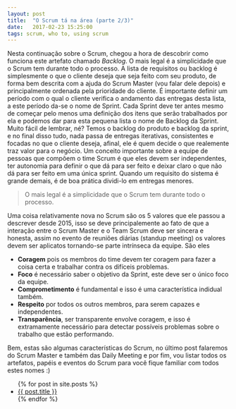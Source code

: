 ```yaml
---
layout: post
title:  "O Scrum tá na área (parte 2/3)"
date:   2017-02-23 15:25:00
tags: scrum, who to, using scrum
---
```

Nesta continuação sobre o Scrum, chegou a hora de descobrir como funciona este artefato chamado *Backlog*. O mais legal é a simplicidade que o Scrum tem durante todo o processo. A lista de requisitos ou backlog é simplesmente o que o cliente deseja que seja feito com seu produto, de forma bem descrita com a ajuda do Scrum Master (vou falar dele depois) e principalmente ordenada pela prioridade do cliente.
É importante definir um período com o qual o cliente verifica o andamento das entregas desta lista, a este período da-se o nome de Sprint. Cada Sprint deve ter antes mesmo de começar pelo menos uma definição dos itens que serão trabalhados por ela e podemos dar para esta pequena lista o nome de Backlog da Sprint. Muito fácil de lembrar, né? Temos o backlog do produto e backlog da sprint, e no final disso tudo, nada passa de entregas iterativas, consistentes e focadas no que o cliente deseja, afinal, ele é quem decide o que realemente traz valor para o negócio. Um conceito importante sobre a equipe de pessoas que compõem o time Scrum é que eles devem ser independentes, ter autonomia para definir o que dá para ser feito e deixar claro o que não dá para ser feito em uma única sprint. Quando um requisito do sistema é grande demais, é de boa prática dividi-lo em entregas menores.
>O mais legal é a simplicidade que o Scrum tem durante todo o processo.

Uma coisa relativamente nova no Scrum são os 5 valores que ele passou a descrever desde 2015, isso se deve principalemente ao fato de que a interação entre o Scrum Master e o Team Scrum deve ser sincera e honesta, assim no evento de reuniões diárias (standup meeting) os valores devem ser aplicatos tornando-se parte intrínseca da equipe. 
São eles 
* **Coragem** pois os membros do time devem ter coragem para fazer a coisa certa e trabalhar contra os difíceis problemas.
* **Foco** é necessário saber o objetivo da Sprint, este deve ser o único foco da equipe. 
* **Comprometimento** é fundamental e isso é uma característica indidual também.
* **Respeito** por todos os outros membros, para serem capazes e independentes.
* **Transparência**, ser transparente envolve coragem, e isso é extramamente necessário para detectar possíveis problemas sobre o trabalho que estão performando.

Bem, estas são algumas características do Scrum, no último post falaremos do Scrum Master e também das Daily Meeting e por fim, vou listar todos os artefatos, papéis e eventos do Scrum para você fique familiar com todos estes nomes :)


<ul>
  {% for post in site.posts %}
    <li>
      <a href="{{ post.url }}">{{ post.title }}</a>
    </li>
  {% endfor %}
</ul>
